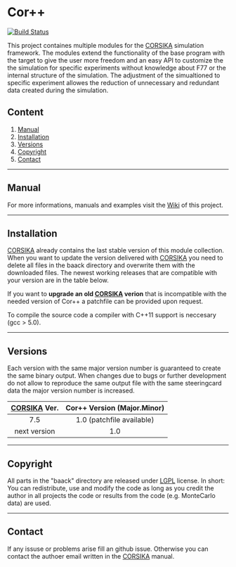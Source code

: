 # Cor++

[![Build Status](https://travis-ci.org/tudo-astroparticlephysics/Cor-PlusPlus.svg?branch=master)](https://travis-ci.org/tudo-astroparticlephysics/Cor-PlusPlus)

This project containes multiple modules for the [CORSIKA](https://www.ikp.kit.edu/corsika/) simulation framework. The modules extend the functionality of the base program with the target to give the user more freedom and an easy API to customize the the simulation for specific experiments without knowledge about F77 or the internal structure of the simulation. The adjustment of the simualtioned to specific experiment allowes the reduction of unnecessary and redundant data created during the simulation.

## Content
1. [Manual](#manual)
2. [Installation](#installation)
3. [Versions](#versions)
4. [Copyright](#copyright)
5. [Contact](#contact)


- - -

## Manual
For more informations, manuals and examples visit the [Wiki](https://github.com/tudo-astroparticlephysics/Cor-PlusPlus/wiki) of this project. 

- - - 
## Installation
[CORSIKA](https://www.ikp.kit.edu/corsika/) already contains the last stable version of this module collection. When you want to update the version delivered with [CORSIKA](https://www.ikp.kit.edu/corsika/) you need to delete all files in the baack directory and overwrite them with the downloaded files. The newest working releases that are compatible with your version are in the table below. 

If you want to **upgrade an old [CORSIKA](https://www.ikp.kit.edu/corsika/) verion** that is incompatible with the needed version of Cor++ a patchfile can be provided upon request.

To compile the source code a compiler with C++11 support is neccesary (gcc > 5.0).

- - -

## Versions
Each version with the same major version number is guaranteed to create the same binary output. When changes due to bugs or further development do not allow to reproduce the same output file with the same steeringcard data the major version number is increased.

| [CORSIKA](https://www.ikp.kit.edu/corsika/) Ver. | Cor++ Version (Major.Minor) | 
|:------------:|:---------------------------:|
| 7.5          |  1.0 (patchfile available)  |
| next version |  1.0                        |
 


---

## Copyright
All parts in the "baack" directory are released under [LGPL](https://www.gnu.org/licenses/lgpl-3.0.html) license. In short: You can redistribute, use and modify the code as long as you credit the author in all projects the code or results from the code (e.g. MonteCarlo data) are used.

- - -
## Contact
If any issuse or problems arise fill an github issue. Otherwise you can contact the authoer email written in the [CORSIKA](https://www.ikp.kit.edu/corsika/) manual.


